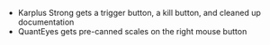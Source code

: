 * Karplus Strong gets a trigger button, a kill button, and cleaned up documentation
* QuantEyes gets pre-canned scales on the right mouse button
